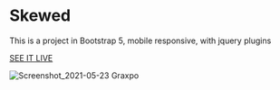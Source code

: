 # Skewed
This is a project in Bootstrap 5, mobile responsive, with jquery plugins

[SEE IT LIVE](https://leaviki90.github.io/Skewed/)

![Screenshot_2021-05-23 Graxpo](https://user-images.githubusercontent.com/79335824/119268268-74251880-bbf2-11eb-933c-a59ead9b8087.png)
